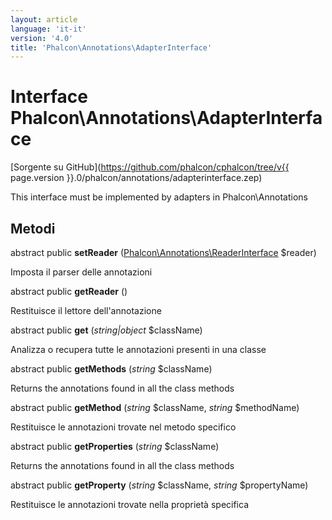 ```yaml
---
layout: article
language: 'it-it'
version: '4.0'
title: 'Phalcon\Annotations\AdapterInterface'
---
```

# Interface **Phalcon\Annotations\AdapterInterface**

[Sorgente su GitHub](https://github.com/phalcon/cphalcon/tree/v{{ page.version }}.0/phalcon/annotations/adapterinterface.zep)

This interface must be implemented by adapters in Phalcon\Annotations

## Metodi

abstract public **setReader** ([Phalcon\Annotations\ReaderInterface](Phalcon_Annotations_ReaderInterface) $reader)

Imposta il parser delle annotazioni

abstract public **getReader** ()

Restituisce il lettore dell'annotazione

abstract public **get** (*string|object* $className)

Analizza o recupera tutte le annotazioni presenti in una classe

abstract public **getMethods** (*string* $className)

Returns the annotations found in all the class methods

abstract public **getMethod** (*string* $className, *string* $methodName)

Restituisce le annotazioni trovate nel metodo specifico

abstract public **getProperties** (*string* $className)

Returns the annotations found in all the class methods

abstract public **getProperty** (*string* $className, *string* $propertyName)

Restituisce le annotazioni trovate nella proprietà specifica
